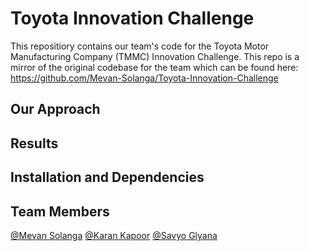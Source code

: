 # Toyota Innovation Challenge
This repositiory contains our team's code for the Toyota Motor Manufacturing Company (TMMC) Innovation Challenge.
This repo is a mirror of the original codebase for the team which can be found here: https://github.com/Mevan-Solanga/Toyota-Innovation-Challenge

## Our Approach

## Results

## Installation and Dependencies

## Team Members
[@Mevan Solanga](https://github.com/Mevan-Solanga) [@Karan Kapoor](https://github.com/k-kaps) [@Savyo Glyana](https://github.com/SavyoG)
